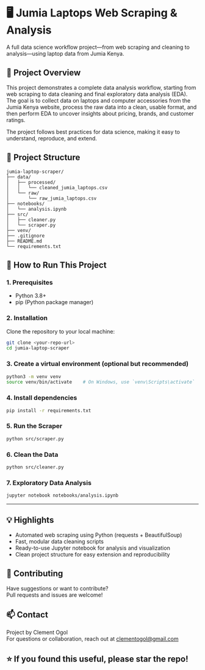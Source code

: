 # 🖥️ Jumia Laptops Web Scraping & Analysis

A full data science workflow project—from web scraping and cleaning to analysis—using laptop data from Jumia Kenya.

## 📖 Project Overview

This project demonstrates a complete data analysis workflow, starting from web scraping to data cleaning and final exploratory data analysis (EDA).  
The goal is to collect data on laptops and computer accessories from the Jumia Kenya website, process the raw data into a clean, usable format, and then perform EDA to uncover insights about pricing, brands, and customer ratings.

The project follows best practices for data science, making it easy to understand, reproduce, and extend.

## 📁 Project Structure

```
jumia-laptop-scraper/
├── data/
│   ├── processed/
│   │   └── cleaned_jumia_laptops.csv
│   └── raw/
│       └── raw_jumia_laptops.csv
├── notebooks/
│   └── analysis.ipynb
├── src/
│   ├── cleaner.py
│   └── scraper.py
├── venv/
├── .gitignore
├── README.md
└── requirements.txt
```

## 🚀 How to Run This Project

### 1. Prerequisites

- Python 3.8+
- pip (Python package manager)

### 2. Installation

Clone the repository to your local machine:

```bash
git clone <your-repo-url>
cd jumia-laptop-scraper
```

### 3. Create a virtual environment (optional but recommended)

```bash
python3 -m venv venv
source venv/bin/activate    # On Windows, use `venv\Scripts\activate`
```

### 4. Install dependencies

```bash
pip install -r requirements.txt
```

### 5. Run the Scraper

```bash
python src/scraper.py
```

### 6. Clean the Data

```bash
python src/cleaner.py
```

### 7. Exploratory Data Analysis

```bash
jupyter notebook notebooks/analysis.ipynb
```

---

## 💡 Highlights

- Automated web scraping using Python (requests + BeautifulSoup)  
- Fast, modular data cleaning scripts  
- Ready-to-use Jupyter notebook for analysis and visualization  
- Clean project structure for easy extension and reproducibility  

## 🤝 Contributing

Have suggestions or want to contribute?  
Pull requests and issues are welcome!

## 📫 Contact

Project by Clement Ogol  
For questions or collaboration, reach out at clementogol@gmail.com

## ⭐️ If you found this useful, please star the repo!
